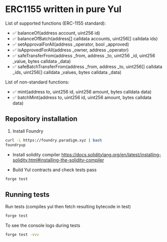 # ERC1155 written in pure Yul

List of supported functions (ERC-1155 standard):

- :white_check_mark: balanceOf(address account, uint256 id)
- :white_check_mark: balanceOfBatch(address[] calldata accounts, uint256[] calldata ids)
- :white_check_mark: setApprovalForAll(address \_operator, bool \_approved)
- :white_check_mark: isApprovedForAll(address \_owner, address \_operator)
- :white_check_mark: safeTransferFrom(address \_from, address \_to, uint256 \_id, uint256 \_value, bytes calldata \_data)
- :white_check_mark: safeBatchTransferFrom(address \_from, address \_to, uint256[] calldata \_ids, uint256[] calldata \_values, bytes calldata \_data)

List of non-standard functions:

- :white_check_mark: mint(address to, uint256 id, uint256 amount, bytes calldata data)
- :white_check_mark: batchMint(address to, uint256 id, uint256 amount, bytes calldata data)

## Repository installation

1. Install Foundry

```bash
curl -L https://foundry.paradigm.xyz | bash
foundryup
```

- Install solidity compiler
  <https://docs.soliditylang.org/en/latest/installing-solidity.html#installing-the-solidity-compiler>

- Build Yul contracts and check tests pass

```bash
forge test
```

## Running tests

Run tests (compiles yul then fetch resulting bytecode in test)

```bash
forge test
```

To see the console logs during tests

```bash
forge test -vvv
```
